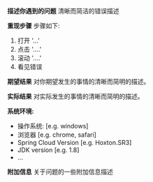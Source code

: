 **描述你遇到的问题**
清晰而简洁的错误描述

**重现步骤**
步骤如下:
1. 打开 '...'
2. 点击 '....'
3. 滚动 '....'
4. 看见错误

**期望结果**
对你期望发生的事情的清晰而简明的描述。

**实际结果**
对实际发生的事情的清晰而简明的描述。

**系统环境:**
 - 操作系统: [e.g. windows]
 - 浏览器 [e.g. chrome, safari]
 - Spring Cloud Version [e.g. Hoxton.SR3]
 - JDK version [e.g. 1.8]
 - ...
 
**附加信息**
关于问题的一些附加信息描述